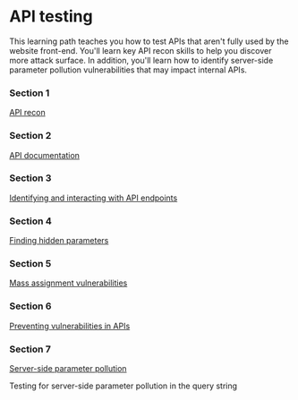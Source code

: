 # API testing
This learning path teaches you how to test APIs that aren't fully used by the website front-end. You'll learn key API recon skills to help you discover more attack surface. In addition, you'll learn how to identify server-side parameter pollution vulnerabilities that may impact internal APIs.

### Section 1
[API recon](https://github.com/MdAmiruddin/PortSwigger/blob/main/API%20Pentestiing/api-recon.md "Visit API recon")

### Section 2
[API documentation](https://github.com/MdAmiruddin/PortSwigger/blob/main/API%20Pentestiing/API%20documentation.md "Visit API documentation")


### Section 3
[Identifying and interacting with API endpoints](https://github.com/MdAmiruddin/PortSwigger/blob/main/API%20Pentestiing/Identifying%20and%20interacting%20with%20API%20endpoints.md "Visit Identifying and interacting with API endpoints")


### Section 4
[Finding hidden parameters](https://github.com/MdAmiruddin/PortSwigger/blob/main/API%20Pentestiing/Finding%20hidden%20parameters.md "Visit Finding hidden parameters")


### Section 5
[Mass assignment vulnerabilities](https://github.com/MdAmiruddin/PortSwigger/blob/main/API%20Pentestiing/Mass%20assignment%20vulnerabilities.md "Visit Mass assignment vulnerabilities")


### Section 6
[Preventing vulnerabilities in APIs](https://github.com/MdAmiruddin/PortSwigger/blob/main/API%20Pentestiing/Preventing%20vulnerabilities%20in%20APIs.md "Visit Preventing vulnerabilities in APIs")


### Section 7
[Server-side parameter pollution](https://github.com/MdAmiruddin/PortSwigger/blob/main/API%20Pentestiing/Server-side%20parameter%20pollution.md "Visit Server-side parameter pollution")

Testing for server-side parameter pollution in the query string
